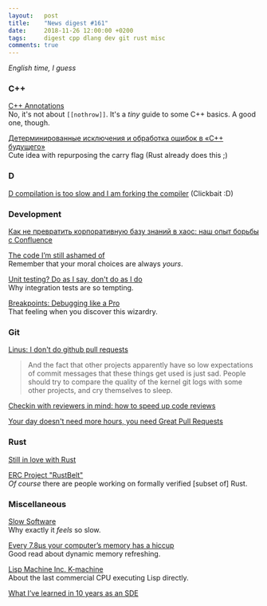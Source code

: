 ```yaml
---
layout:   post
title:    "News digest #161"
date:     2018-11-26 12:00:00 +0200
tags:     digest cpp dlang dev git rust misc
comments: true
---
```


_English time, I guess_

### C++

[C++ Annotations](http://www.icce.rug.nl/documents/cplusplus/)<br/>
No, it's not about `[[nothrow]]`. It's a _tiny_ guide to some C++ basics. A good one, though.

[Детерминированные исключения и обработка ошибок в «C++ будущего»](https://habr.com/post/430690/)<br/>
Cute idea with repurposing the carry flag (Rust already does this ;)

### D

[D compilation is too slow and I am forking the compiler](https://blog.thecybershadow.net/2018/11/18/d-compilation-is-too-slow-and-i-am-forking-the-compiler/) (Clickbait :D)

### Development

[Как не превратить корпоративную базу знаний в хаос: наш опыт борьбы с Confluence](https://habr.com/post/430500/)

[The code I’m still ashamed of](https://medium.freecodecamp.org/the-code-im-still-ashamed-of-e4c021dff55e)<br/>
Remember that your moral choices are always _yours_.

[Unit testing? Do as I say, don't do as I do](https://atilanevesoncode.wordpress.com/2018/11/20/unit-testing-do-as-i-say-dont-do-as-i-do/)<br/>
Why integration tests are so tempting.

[Breakpoints: Debugging like a Pro](https://cheesecakelabs.com/blog/breakpoints-debugging-like-pro/)<br/>
That feeling when you discover this wizardry.

### Git

[Linus: I don't do github pull requests](https://github.com/torvalds/linux/pull/17)<br/>
> And the fact that other projects apparently have so low expectations
> of commit messages that these things get used is just sad. People
> should try to compare the quality of the kernel git logs with some
> other projects, and cry themselves to sleep.

[Checkin with reviewers in mind: how to speed up code reviews](http://blog.plasticscm.com/2018/10/checkin-with-reviewers-in-mind-how-to-fix-pull-requests.html)

[Your day doesn't need more hours, you need Great Pull Requests](https://fabianuribe.com/blog/Great-Pull-Requests.html)

### Rust

[Still in love with Rust](https://dpc.pw/still-in-love-with-rust)

[ERC Project "RustBelt"](http://plv.mpi-sws.org/rustbelt/)<br/>
_Of course_ there are people working on formally verified [subset of] Rust.

### Miscellaneous

[Slow Software](https://www.inkandswitch.com/slow-software.html)<br/>
Why exactly it _feels_ so slow.

[Every 7.8μs your computer’s memory has a hiccup](https://blog.cloudflare.com/every-7-8us-your-computers-memory-has-a-hiccup/)<br/>
Good read about dynamic memory refreshing.

[Lisp Machine Inc. K-machine](http://fare.tunes.org/tmp/emergent/kmachine.htm)<br/>
About the last commercial CPU executing Lisp directly.

[What I’ve learned in 10 years as an SDE](https://medium.com/expedia-engineering/what-ive-learned-in-10-years-as-an-sde-9cea19aac0ce)
